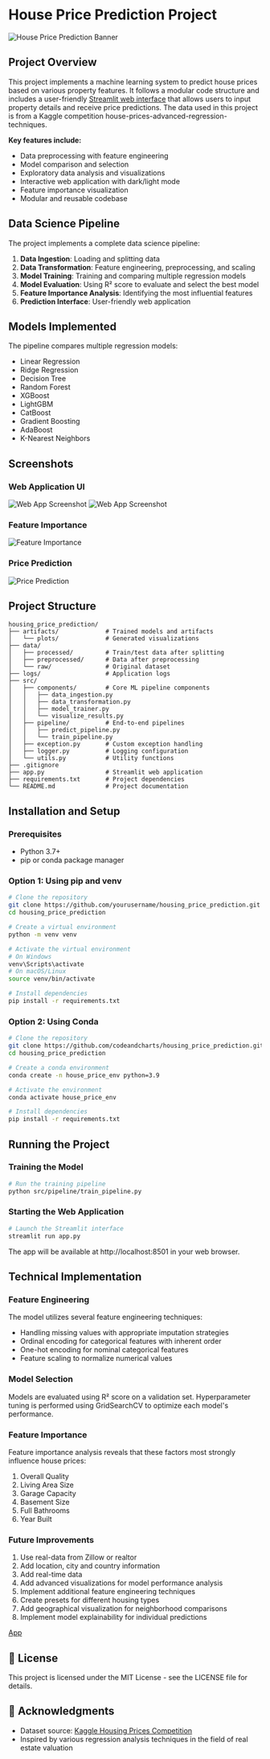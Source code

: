 # House Price Prediction Project

![House Price Prediction Banner](assets/images/abby-rurenko-uOYak90r4L0-unsplash.jpg)

## Project Overview

This project implements a machine learning system to predict house prices based on various property features. It follows a modular code structure and includes a user-friendly [Streamlit web interface](https://pridicthouseprice.streamlit.app/)  that allows users to input property details and receive price predictions. The data used in this project is from a Kaggle competition house-prices-advanced-regression-techniques.

**Key features include:**
- Data preprocessing with feature engineering
- Model comparison and selection
- Exploratory data analysis and visualizations
- Interactive web application with dark/light mode
- Feature importance visualization
- Modular and reusable codebase

## Data Science Pipeline

The project implements a complete data science pipeline:
1. **Data Ingestion**: Loading and splitting data
2. **Data Transformation**: Feature engineering, preprocessing, and scaling
3. **Model Training**: Training and comparing multiple regression models
4. **Model Evaluation**: Using R² score to evaluate and select the best model
5. **Feature Importance Analysis**: Identifying the most influential features
6. **Prediction Interface**: User-friendly web application

## Models Implemented

The pipeline compares multiple regression models:
- Linear Regression
- Ridge Regression
- Decision Tree
- Random Forest
- XGBoost
- LightGBM
- CatBoost
- Gradient Boosting
- AdaBoost
- K-Nearest Neighbors

## Screenshots

### Web Application UI
![Web App Screenshot](assets/screen_shots/pic_01.png)
![Web App Screenshot](assets/screen_shots/pic_02.png)

### Feature Importance
![Feature Importance](artifacts/plots/feature_importance.png)

### Price Prediction
![Price Prediction](assets/screen_shots/pic_03.png)

## Project Structure

```
housing_price_prediction/
├── artifacts/             # Trained models and artifacts
│   └── plots/             # Generated visualizations
├── data/
│   ├── processed/         # Train/test data after splitting
│   ├── preprocessed/      # Data after preprocessing
│   └── raw/               # Original dataset
├── logs/                  # Application logs
├── src/
│   ├── components/        # Core ML pipeline components
│   │   ├── data_ingestion.py
│   │   ├── data_transformation.py
│   │   ├── model_trainer.py
│   │   └── visualize_results.py
│   ├── pipeline/          # End-to-end pipelines
│   │   ├── predict_pipeline.py
│   │   └── train_pipeline.py
│   ├── exception.py       # Custom exception handling
│   ├── logger.py          # Logging configuration
│   └── utils.py           # Utility functions
├── .gitignore
├── app.py                 # Streamlit web application
├── requirements.txt       # Project dependencies
└── README.md              # Project documentation
```

## Installation and Setup

### Prerequisites
- Python 3.7+
- pip or conda package manager

### Option 1: Using pip and venv

```bash
# Clone the repository
git clone https://github.com/yourusername/housing_price_prediction.git
cd housing_price_prediction

# Create a virtual environment
python -m venv venv

# Activate the virtual environment
# On Windows
venv\Scripts\activate
# On macOS/Linux
source venv/bin/activate

# Install dependencies
pip install -r requirements.txt
```

### Option 2: Using Conda

```bash
# Clone the repository
git clone https://github.com/codeandcharts/housing_price_prediction.git
cd housing_price_prediction

# Create a conda environment
conda create -n house_price_env python=3.9

# Activate the environment
conda activate house_price_env

# Install dependencies
pip install -r requirements.txt
```

## Running the Project

### Training the Model

```bash
# Run the training pipeline
python src/pipeline/train_pipeline.py
```

### Starting the Web Application

```bash
# Launch the Streamlit interface
streamlit run app.py
```

The app will be available at http://localhost:8501 in your web browser.

## Technical Implementation

### Feature Engineering

The model utilizes several feature engineering techniques:
- Handling missing values with appropriate imputation strategies
- Ordinal encoding for categorical features with inherent order
- One-hot encoding for nominal categorical features
- Feature scaling to normalize numerical values

### Model Selection

Models are evaluated using R² score on a validation set. Hyperparameter tuning is performed using GridSearchCV to optimize each model's performance.

### Feature Importance

Feature importance analysis reveals that these factors most strongly influence house prices:
1. Overall Quality
2. Living Area Size
3. Garage Capacity
4. Basement Size
5. Full Bathrooms
6. Year Built

### Future Improvements

1. Use real-data from Zillow or realtor
2. Add location, city and country information
3. Add real-time data
4. Add advanced visualizations for model performance analysis
5. Implement additional feature engineering techniques
6. Create presets for different housing types
7. Add geographical visualization for neighborhood comparisons
8. Implement model explainability for individual predictions


[App](https://pridicthouseprice.streamlit.app/) 

## 📄 License

This project is licensed under the MIT License - see the LICENSE file for details.

## 🙏 Acknowledgments

- Dataset source: [Kaggle Housing Prices Competition](https://www.kaggle.com/c/house-prices-advanced-regression-techniques)
- Inspired by various regression analysis techniques in the field of real estate valuation
